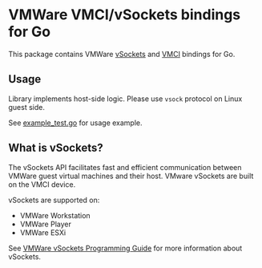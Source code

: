 # VMWare VMCI/vSockets bindings for Go

This package contains VMWare [vSockets](https://developer.vmware.com/docs/5521/vmware-vsockets-programming-guide/doc/vsockPreface.html) and [VMCI](https://www.vmware.com/pdf/ws7_esx4_vmci_sockets.pdf) bindings for Go.

## Usage

Library implements host-side logic. Please use `vsock` protocol on Linux guest side.

See [example_test.go](example_test.go) for usage example.

## What is vSockets?

The vSockets API facilitates fast and efficient communication between VMWare guest virtual machines and their host.
VMware vSockets are built on the VMCI device.

vSockets are supported on:

* VMWare Workstation
* VMWare Player
* VMWare ESXi

See [VMWare vSockets Programming Guide](https://developer.vmware.com/docs/5521/vmware-vsockets-programming-guide/doc/vsockPreface.html) for more information about vSockets.
